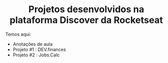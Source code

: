 <h1 align='center'> Projetos desenvolvidos na plataforma Discover da Rocketseat </h1>

Temos aqui:

- Anotações de aula
- Projeto #1 : DEV.finances
- Projeto #2 : Jobs.Calc
